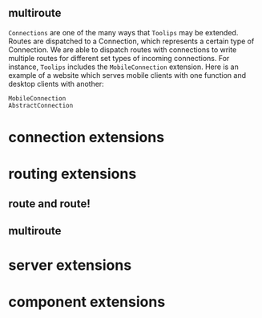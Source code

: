 ## multiroute
`Connections` are one of the many ways that `Toolips` may be extended. Routes are dispatched to a Connection, which represents a certain type of Connection. We are able to dispatch routes with connections to write multiple routes for different set types of incoming connections. For instance, `Toolips` includes the `MobileConnection` extension. Here is an example of a website which serves mobile clients with one function and desktop clients with another:

```docstrings
MobileConnection
AbstractConnection
```

# connection extensions

# routing extensions

## route and route!

## multiroute

# server extensions

# component extensions